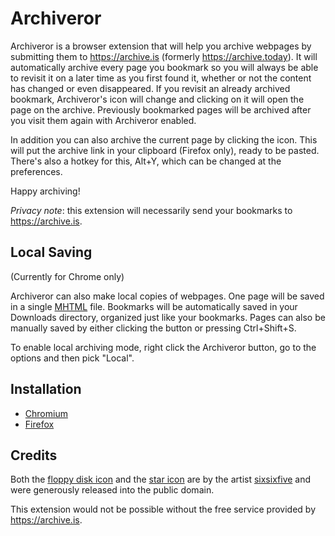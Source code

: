 # Archiveror

Archiveror is a browser extension that will help you archive webpages by
submitting them to <https://archive.is> (formerly <https://archive.today>). It
will automatically archive every page you bookmark so you will always be able to
revisit it on a later time as you first found it, whether or not the content has
changed or even disappeared. If you revisit an already archived bookmark,
Archiveror's icon will change and clicking on it will open the page on the
archive. Previously bookmarked pages will be archived after you visit them again
with Archiveror enabled.

In addition you can also archive the current page by clicking the icon. This
will put the archive link in your clipboard (Firefox only), ready to be pasted.
There's also a hotkey for this, Alt+Y, which can be changed at the preferences.

Happy archiving!

*Privacy note*: this extension will necessarily send your bookmarks to
<https://archive.is>.

## Local Saving
(Currently for Chrome only)

Archiveror can also make local copies of webpages. One page will be saved in a
single [MHTML](https://en.wikipedia.org/wiki/MHTML) file. Bookmarks will be
automatically saved in your Downloads directory, organized just like your
bookmarks. Pages can also be manually saved by either clicking the button or
pressing Ctrl+Shift+S.

To enable local archiving mode, right click the Archiveror button, go to the
options and then pick "Local".

## Installation

* [Chromium](https://chrome.google.com/webstore/detail/archiveror/cpjdnekhgjdecpmjglkcegchhiijadpb)
* [Firefox](https://addons.mozilla.org/firefox/addon/archiveror/)

## Credits

Both the
[floppy disk icon](https://openclipart.org/detail/211780/matt-icons_media-floppy-by-sixsixfive-211780)
and the
[star icon](https://openclipart.org/detail/212371/rodentia-icons_help-about-by-sixsixfive-212371)
are by the artist [sixsixfive](https://sixsixfive.deviantart.com/) and were
generously released into the public domain.

This extension would not be possible without the free service provided by
<https://archive.is>.
